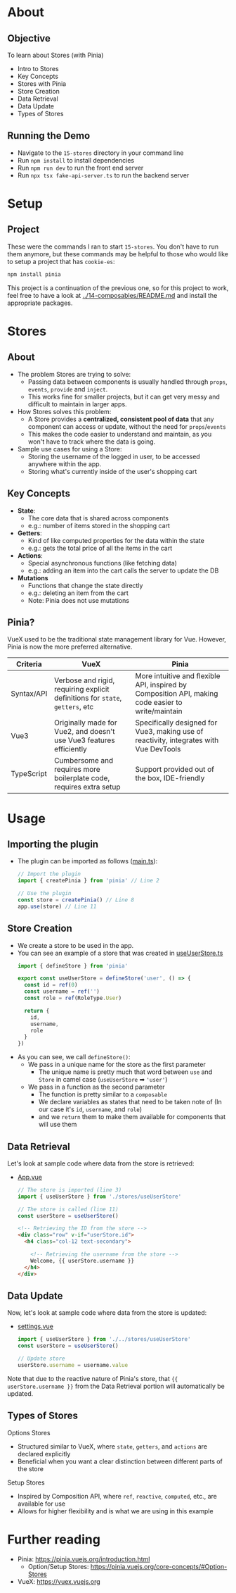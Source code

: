 # About
## Objective
To learn about Stores (with Pinia)
- Intro to Stores
- Key Concepts
- Stores with Pinia
- Store Creation
- Data Retrieval
- Data Update
- Types of Stores

## Running the Demo
- Navigate to the `15-stores` directory in your command line
- Run `npm install` to install dependencies
- Run `npm run dev` to run the front end server
- Run `npx tsx fake-api-server.ts` to run the backend server

# Setup
## Project
These were the commands I ran to start `15-stores`. You don't have to run them anymore, but these commands may be helpful to those who would like to setup a project that has `cookie-es`:

```bash
npm install pinia
```

This project is a continuation of the previous one, so for this project to work, feel free to have a look at [../14-composables/README.md](./../14-composables/README.md) and install the appropriate packages.

# Stores
## About
- The problem Stores are trying to solve:
  - Passing data between components is usually handled through `props`, `events`, `provide` and `inject`.
  - This works fine for smaller projects, but it can get very messy and difficult to maintain in larger apps.
- How Stores solves this problem:
  - A Store provides a **centralized, consistent pool of data** that any component can access or update, without the need for `props`/`events`
  - This makes the code easier to understand and maintain, as you won't have to track where the data is going.
- Sample use cases for using a Store:
  - Storing the username of the logged in user, to be accessed anywhere within the app.
  - Storing what's currently inside of the user's shopping cart

## Key Concepts
- **State**: 
  - The core data that is shared across components
  - e.g.: number of items stored in the shopping cart
- **Getters**: 
  - Kind of like computed properties for the data within the state
  - e.g.: gets the total price of all the items in the cart
- **Actions**:
  - Special asynchronous functions (like fetching data)
  - e.g.: adding an item into the cart calls the server to update the DB
- **Mutations**
  - Functions that change the state directly
  - e.g.: deleting an item from the cart
  - Note: Pinia does not use mutations

## Pinia?
VueX used to be the traditional state management library for Vue. However, Pinia is now the more preferred alternative. 

| Criteria | VueX | Pinia |
|----------|------|-------|
| Syntax/API | Verbose and rigid, requiring explicit definitions for `state`, `getters`, etc | More intuitive and flexible API, inspired by Composition API, making code easier to write/maintain |
| Vue3 | Originally made for Vue2, and doesn't use Vue3 features efficiently | Specifically designed for Vue3, making use of reactivity, integrates with Vue DevTools |
| TypeScript | Cumbersome and requires more boilerplate code, requires extra setup | Support provided out of the box, IDE-friendly |

# Usage
## Importing the plugin
- The plugin can be imported as follows ([main.ts](./src/main.ts)):
  ```typescript
  // Import the plugin
  import { createPinia } from 'pinia' // Line 2

  // Use the plugin
  const store = createPinia() // Line 8
  app.use(store) // Line 11
  ```

## Store Creation
- We create a store to be used in the app.
- You can see an example of a store that was created in [useUserStore.ts](./src/stores/useUserStore.ts)
  ```typescript
  import { defineStore } from 'pinia'

  export const useUserStore = defineStore('user', () => {
    const id = ref(0)
    const username = ref('')
    const role = ref(RoleType.User)

    return {
      id,
      username,
      role
    }
  })
  ```
- As you can see, we call `defineStore()`:
  - We pass in a unique name for the store as the first parameter
    - The unique name is pretty much that word between `use` and `Store` in camel case (`useUserStore` ➡ `'user'`)
  - We pass in a function as the second parameter
    - The function is pretty similar to a `composable`
    - We declare variables as states that need to be taken note of (In our case it's `id`, `username`, and `role`)
    - and we `return` them to make them available for components that will use them

## Data Retrieval
Let's look at sample code where data from the store is retrieved:
- [App.vue](./src/App.vue)
  ```typescript
  // The store is imported (line 3)
  import { useUserStore } from './stores/useUserStore'

  // The store is called (line 11)
  const userStore = useUserStore()
  ```
  ```html
  <!-- Retrieving the ID from the store -->
  <div class="row" v-if="userStore.id">
    <h4 class="col-12 text-secondary">

      <!-- Retrieving the username from the store -->
      Welcome, {{ userStore.username }}
    </h4>
  </div>
  ```

## Data Update
Now, let's look at sample code where data from the store is updated:
- [settings.vue](./src/pages/settings.vue)
  ```typescript
  import { useUserStore } from './../stores/useUserStore'
  const userStore = useUserStore()

  // Update store
  userStore.username = username.value
  ```
Note that due to the reactive nature of Pinia's store, that `{{ userStore.username }}` from the Data Retrieval portion will automatically be updated.

## Types of Stores
Options Stores
- Structured similar to VueX, where `state`, `getters`, and `actions` are declared explicitly
- Beneficial when you want a clear distinction between different parts of the store

Setup Stores
- Inspired by Composition API, where `ref`, `reactive`, `computed`, etc., are available for use
- Allows for higher flexibility and is what we are using in this example

# Further reading
- Pinia: https://pinia.vuejs.org/introduction.html
  - Option/Setup Stores: https://pinia.vuejs.org/core-concepts/#Option-Stores
- VueX: https://vuex.vuejs.org
